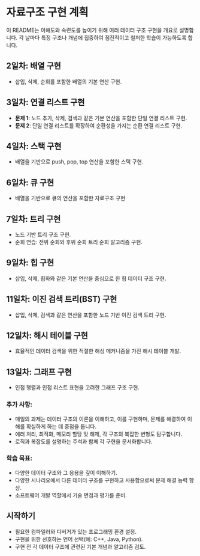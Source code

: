 
# 자료구조 구현 계획

이 README는 이해도와 숙련도를 높이기 위해 여러 데이터 구조 구현을 개요로 설명합니다. 각 날마다 특정 구조나 개념에 집중하여 점진적이고 철저한 학습이 가능하도록 합니다.

## 2일차: 배열 구현
- 삽입, 삭제, 순회를 포함한 배열의 기본 연산 구현.

## 3일차: 연결 리스트 구현
- **문제 1**: 노드 추가, 삭제, 검색과 같은 기본 연산을 포함한 단일 연결 리스트 구현.
- **문제 2**: 단일 연결 리스트를 확장하여 순환성을 가지는 순환 연결 리스트 구현.

## 4일차: 스택 구현
- 배열을 기반으로 push, pop, top 연산을 포함한 스택 구현.

## 6일차: 큐 구현
- 배열을 기반으로 큐의 연산을 포함한 자료구조 구현

## 7일차: 트리 구현
- 노드 기반 트리 구조 구현.
- 순회 연습: 전위 순회와 후위 순회 트리 순회 알고리즘 구현.

## 9일차: 힙 구현
- 삽입, 삭제, 힙화와 같은 기본 연산을 중심으로 한 힙 데이터 구조 구현.

## 11일차: 이진 검색 트리(BST) 구현
- 삽입, 삭제, 검색과 같은 연산을 포함한 노드 기반 이진 검색 트리 구현.

## 12일차: 해시 테이블 구현
- 효율적인 데이터 검색을 위한 적절한 해싱 메커니즘을 가진 해시 테이블 개발.

## 13일차: 그래프 구현
- 인접 행렬과 인접 리스트 표현을 고려한 그래프 구조 구현.

### 추가 사항:
- 매일의 과제는 데이터 구조의 이론을 이해하고, 이를 구현하며, 문제를 해결하여 이해를 확실하게 하는 데 중점을 둡니다.
- 에러 처리, 최적화, 메모리 할당 및 해제, 각 구조의 복잡한 변형도 탐구합니다.
- 로직과 복잡도를 설명하는 주석과 함께 각 구현을 문서화합니다.

### 학습 목표:
- 다양한 데이터 구조와 그 응용을 깊이 이해하기.
- 다양한 시나리오에서 다른 데이터 구조를 구현하고 사용함으로써 문제 해결 능력 향상.
- 소프트웨어 개발 역할에서 기술 면접과 평가를 준비.

## 시작하기
- 필요한 컴파일러와 디버거가 있는 프로그래밍 환경 설정.
- 구현을 위한 선호하는 언어 선택(예: C++, Java, Python).
- 구현 전 각 데이터 구조에 관련된 기본 개념과 알고리즘 검토.

